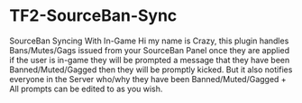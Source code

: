# TF2-SourceBan-Sync
SourceBan Syncing With In-Game
Hi my name is Crazy, this plugin handles Bans/Mutes/Gags issued from your SourceBan Panel once they are applied if the user is in-game they will be prompted a message that they have been Banned/Muted/Gagged then they will be promptly kicked. 
But it also notifies everyone in the Server who/why they have been Banned/Muted/Gagged + All prompts can be edited to as you wish.
